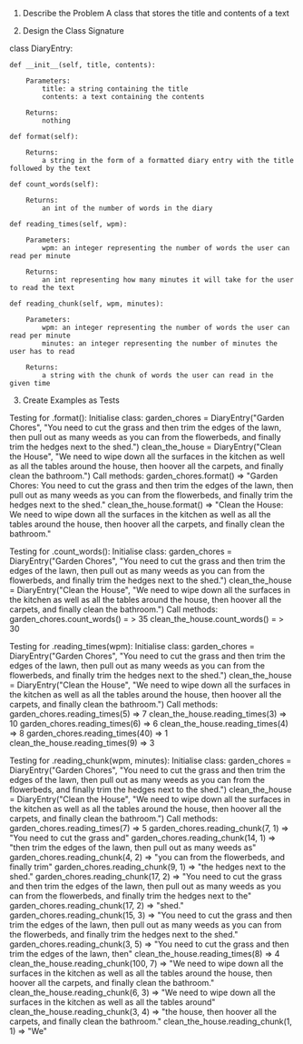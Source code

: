 1. Describe the Problem
A class that stores the title and contents of a text


2. Design the Class Signature

class DiaryEntry:

    def __init__(self, title, contents):

        Parameters:
            title: a string containing the title
            contents: a text containing the contents

        Returns:
            nothing
    
    def format(self):

        Returns:
            a string in the form of a formatted diary entry with the title followed by the text

    def count_words(self):

        Returns:
            an int of the number of words in the diary

    def reading_times(self, wpm):
        
        Parameters:
            wpm: an integer representing the number of words the user can read per minute

        Returns:
            an int representing how many minutes it will take for the user to read the text
        
    def reading_chunk(self, wpm, minutes):

        Parameters:
            wpm: an integer representing the number of words the user can read per minute
            minutes: an integer representing the number of minutes the user has to read
        
        Returns:
            a string with the chunk of words the user can read in the given time


3. Create Examples as Tests

Testing for .format():
    Initialise class:
        garden_chores = DiaryEntry("Garden Chores", "You need to cut the grass and then trim the edges of the lawn, then pull out as many weeds as you can from the flowerbeds, and finally trim the hedges next to the shed.")
        clean_the_house = DiaryEntry("Clean the House", "We need to wipe down all the surfaces in the kitchen as well as all the tables around the house, then hoover all the carpets, and finally clean the bathroom.")
    Call methods:
        garden_chores.format() => "Garden Chores: You need to cut the grass and then trim the edges of the lawn, then pull out as many weeds as you can from the flowerbeds, and finally trim the hedges next to the shed."
        clean_the_house.format() => "Clean the House: We need to wipe down all the surfaces in the kitchen as well as all the tables around the house, then hoover all the carpets, and finally clean the bathroom."

Testing for .count_words():
    Initialise class:
        garden_chores = DiaryEntry("Garden Chores", "You need to cut the grass and then trim the edges of the lawn, then pull out as many weeds as you can from the flowerbeds, and finally trim the hedges next to the shed.")
        clean_the_house = DiaryEntry("Clean the House", "We need to wipe down all the surfaces in the kitchen as well as all the tables around the house, then hoover all the carpets, and finally clean the bathroom.")
    Call methods:
        garden_chores.count_words() = > 35
        clean_the_house.count_words() = > 30

Testing for .reading_times(wpm):
    Initialise class:
        garden_chores = DiaryEntry("Garden Chores", "You need to cut the grass and then trim the edges of the lawn, then pull out as many weeds as you can from the flowerbeds, and finally trim the hedges next to the shed.")
        clean_the_house = DiaryEntry("Clean the House", "We need to wipe down all the surfaces in the kitchen as well as all the tables around the house, then hoover all the carpets, and finally clean the bathroom.")
    Call methods:
        garden_chores.reading_times(5) => 7
        clean_the_house.reading_times(3) => 10
        garden_chores.reading_times(6) => 6
        clean_the_house.reading_times(4) => 8
        garden_chores.reading_times(40) => 1
        clean_the_house.reading_times(9) => 3

Testing for .reading_chunk(wpm, minutes):
    Initialise class:
        garden_chores = DiaryEntry("Garden Chores", "You need to cut the grass and then trim the edges of the lawn, then pull out as many weeds as you can from the flowerbeds, and finally trim the hedges next to the shed.")
        clean_the_house = DiaryEntry("Clean the House", "We need to wipe down all the surfaces in the kitchen as well as all the tables around the house, then hoover all the carpets, and finally clean the bathroom.")
    Call methods:
        garden_chores.reading_times(7) => 5
        garden_chores.reading_chunk(7, 1) => "You need to cut the grass and"
        garden_chores.reading_chunk(14, 1) => "then trim the edges of the lawn, then pull out as many weeds as"
        garden_chores.reading_chunk(4, 2) => "you can from the flowerbeds, and finally trim"
        garden_chores.reading_chunk(9, 1) => "the hedges next to the shed."
        garden_chores.reading_chunk(17, 2) => "You need to cut the grass and then trim the edges of the lawn, then pull out as many weeds as you can from the flowerbeds, and finally trim the hedges next to the"
        garden_chores.reading_chunk(17, 2) => "shed."
        garden_chores.reading_chunk(15, 3) => "You need to cut the grass and then trim the edges of the lawn, then pull out as many weeds as you can from the flowerbeds, and finally trim the hedges next to the shed."
        garden_chores.reading_chunk(3, 5) => "You need to cut the grass and then trim the edges of the lawn, then"
        clean_the_house.reading_times(8) => 4
        clean_the_house.reading_chunk(100, 7) => "We need to wipe down all the surfaces in the kitchen as well as all the tables around the house, then hoover all the carpets, and finally clean the bathroom."
        clean_the_house.reading_chunk(6, 3) => "We need to wipe down all the surfaces in the kitchen as well as all the tables around"
        clean_the_house.reading_chunk(3, 4) => "the house, then hoover all the carpets, and finally clean the bathroom."
        clean_the_house.reading_chunk(1, 1) => "We"
